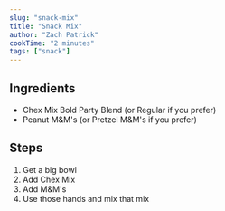 ```yaml
---
slug: "snack-mix"
title: "Snack Mix"
author: "Zach Patrick"
cookTime: "2 minutes"
tags: ["snack"]
---
```


## Ingredients

- Chex Mix Bold Party Blend (or Regular if you prefer)
- Peanut M&M's (or Pretzel M&M's if you prefer)

## Steps

1. Get a big bowl
2. Add Chex Mix
3. Add M&M's
4. Use those hands and mix that mix